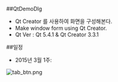 ##QtDemoDlg
* Qt Creator 를 사용하여 화면을 구성해본다.
* Make window form using Qt Creator.
* Qt Ver : Qt 5.4.1 & Qt Creator 3.3.1

##일정
* 2015년 3월 1주:

![tab_btn.png](https://github.com/darongyi/QtDemoDlg/blob/master/tab_btn.png)  


